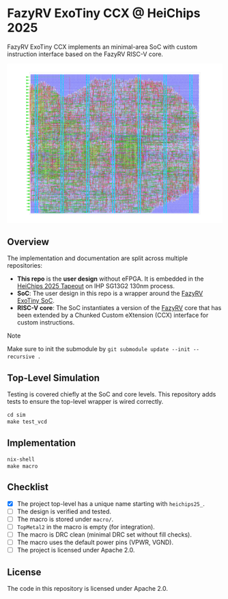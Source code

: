 # FazyRV ExoTiny CCX @ HeiChips 2025

FazyRV ExoTiny CCX implements an minimal-area SoC with custom instruction interface based on the FazyRV RISC-V core.

![design](./doc/design.png)

## Overview
The implementation and documentation are split across multiple repositories:
* **This repo** is the **user design** without eFPGA. It is embedded in the [HeiChips 2025 Tapeout](https://github.com/FPGA-Research/heichips25-tapeout) on IHP SG13G2 130nm process.
* **SoC**: The user design in this repo is a wrapper around the [FazyRV ExoTiny SoC](https://github.com/meiniKi/FazyRV-ExoTiny/tree/heichips25_ccx).
* **RISC-V core**: The SoC instantiates a version of the [FazyRV](https://github.com/meiniKi/FazyRV/tree/heichips25_ccx) core that has been extended by a Chunked Custom eXtension (CCX) interface for custom instructions.

> [!NOTE]  
> Make sure to init the submodule by `git submodule update --init --recursive .`

## Top-Level Simulation

Testing is covered chiefly at the SoC and core levels. This repository adds tests to ensure the top-level wrapper is wired correctly.

```
cd sim
make test_vcd
```

## Implementation

```
nix-shell
make macro
```

## Checklist

- [x] The project top-level has a unique name starting with `heichips25_`.
- [ ] The design is verified and tested.
- [ ] The macro is stored under `macro/`.
- [ ] `TopMetal2` in the macro is empty (for integration).
- [ ] The macro is DRC clean (minimal DRC set without fill checks).
- [ ] The macro uses the default power pins (VPWR, VGND).
- [ ] The project is licensed under Apache 2.0.

## License

The code in this repository is licensed under Apache 2.0.